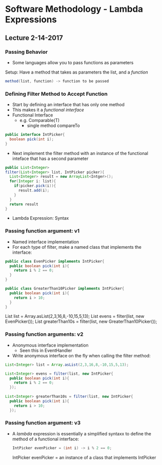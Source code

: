 # Software Methodology - Lambda Expressions
## Lecture 2-14-2017

### Passing Behavior
* Some languages allow you to pass functions as parameters

Setup: Have a method that takes as parameters the list, and a *function*

```java
method(list, function) -> function to be passed
```

### Defining Filter Method to Accept Function
* Start by defining an interface that has only one method
 * This makes it a *functional interface*
* Functional Interface
  * e.g. Comparable(T)
    * single method compareTo
    
```java 
public interface IntPicker{
  boolean pick(int i);
}
```
* Next implement the filter method with an instance of the functional inteface that has a second parameter

```java
public List<Integer>
filter(List<Integer> list, IntPicker picker){
  List<Integer> result = new ArrayList<Intger>();
  for(Integer i: list){
    if(picker.pick(i)){
      result.add(i);
    }
  }
  return result
}
```
* Lambda Expression: Syntax

### Passing function argument: v1
* Named interface implementation
* For each type of filter, make a named class that implements the interface:

```java
public class EvenPicker implements IntPicker{
  public boolean pick(int i){
    return i % 2 == 0;
  }
}
```

```java
public class GreaterThan10Picker implements IntPicker{
  public boolean pick(int i){
    return i > 10;
  }
}
```

List<Integer> list = Array.asList(2,3,16,8,-10,15,5,13);
List<Integer> evens = filter(list, new EvenPicker());
List<Integer> greaterThan10s = filter(list, new GreaterThan10Picker());

### Passing function arguments: v2
* Anonymous interface implementation
  * Seen this in EventHandler
* Write anonymous interface on the fly when calling the filter method:

```java
List<Integer> list = Array.asList(2,3,16,8,-10,15,5,13);

List<Integer> evens = filter(list, new IntPicker{
  public boolean pick(int i){
    return i % 2 == 0;
  });
  
List<Integer> greaterThan10s = filter(list, new IntPicker{
  public boolean pick(int i){
    return i > 10;
  });
```
### Passing function argument: v3
* A *lambda* expression is essentially a simplified syntaxx to define the method of a functional interface:
  
  ```java
  IntPicker evenPicker = (int i) -> i % 2 == 0;
  ```
  
  IntPicker evenPicker = an instance of a class that implements IntPicker
  
  
